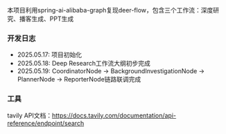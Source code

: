 本项目利用spring-ai-alibaba-graph复现deer-flow，包含三个工作流：深度研究、播客生成、PPT生成





### 开发日志
- 2025.05.17: 项目初始化
- 2025.05.18: Deep Research工作流大纲初步完成
- 2025.05.19: CoordinatorNode -> BackgroundInvestigationNode -> PlannerNode -> ReporterNode链路联调完成




### 工具
tavily API文档：https://docs.tavily.com/documentation/api-reference/endpoint/search